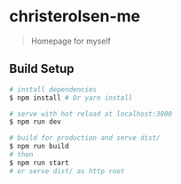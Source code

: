 # christerolsen-me

> Homepage for myself

## Build Setup

``` bash
# install dependencies
$ npm install # Or yarn install

# serve with hot reload at localhost:3000
$ npm run dev

# build for production and serve dist/
$ npm run build
# then
$ npm run start
# or serve dist/ as http root
```
